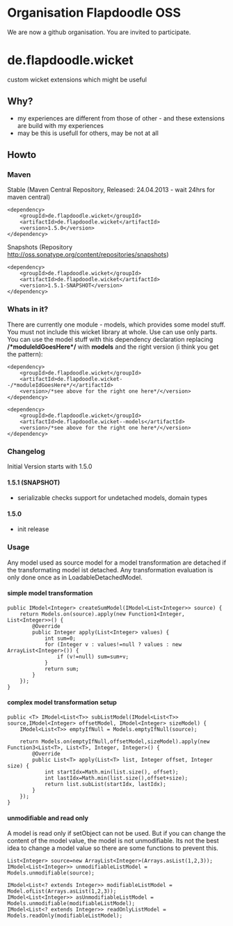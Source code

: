 # Organisation Flapdoodle OSS

We are now a github organisation. You are invited to participate.

# de.flapdoodle.wicket 

custom wicket extensions which might be useful

## Why?

- my experiences are different from those of other - and these extensions are build with my experiences
- may be this is usefull for others, may be not at all

## Howto

### Maven

Stable (Maven Central Repository, Released: 24.04.2013 - wait 24hrs for maven central)

	<dependency>
		<groupId>de.flapdoodle.wicket</groupId>
		<artifactId>de.flapdoodle.wicket</artifactId>
		<version>1.5.0</version>
	</dependency>

Snapshots (Repository http://oss.sonatype.org/content/repositories/snapshots)

	<dependency>
		<groupId>de.flapdoodle.wicket</groupId>
		<artifactId>de.flapdoodle.wicket</artifactId>
		<version>1.5.1-SNAPSHOT</version>
	</dependency>

### Whats in it?

There are currently one module - models, which provides some model stuff. You must not include this wicket
library at whole. Use can use only parts. You can use the model stuff with this dependency declaration replacing
__/\*moduleIdGoesHere\*/__ with __models__ and the right version (i think you get the pattern):

	<dependency>
		<groupId>de.flapdoodle.wicket</groupId>
		<artifactId>de.flapdoodle.wicket--/*moduleIdGoesHere*/</artifactId>
		<version>/*see above for the right one here*/</version>
	</dependency>

	<dependency>
		<groupId>de.flapdoodle.wicket</groupId>
		<artifactId>de.flapdoodle.wicket--models</artifactId>
		<version>/*see above for the right one here*/</version>
	</dependency>

### Changelog

Initial Version starts with 1.5.0

#### 1.5.1 (SNAPSHOT)

- serializable checks support for undetached models, domain types

#### 1.5.0

- init release


### Usage

Any model used as source model for a model transformation are detached if the transformating model ist detached. Any transformation evaluation is only done
once as in LoadableDetachedModel.

#### simple model transformation

	public IModel<Integer> createSumModel(IModel<List<Integer>> source) {
		return Models.on(source).apply(new Function1<Integer, List<Integer>>() {
			@Override
			public Integer apply(List<Integer> values) {
				int sum=0;
				for (Integer v : values!=null ? values : new ArrayList<Integer>()) {
					if (v!=null) sum=sum+v;
				}
				return sum;
			}
		});
	}

#### complex model transformation setup

	public <T> IModel<List<T>> subListModel(IModel<List<T>> source,IModel<Integer> offsetModel, IModel<Integer> sizeModel) {
		IModel<List<T>> emptyIfNull = Models.emptyIfNull(source);
		
		return Models.on(emptyIfNull,offsetModel,sizeModel).apply(new Function3<List<T>, List<T>, Integer, Integer>() {
			@Override
			public List<T> apply(List<T> list, Integer offset, Integer size) {
				int startIdx=Math.min(list.size(), offset);
				int lastIdx=Math.min(list.size(),offset+size);
				return list.subList(startIdx, lastIdx);
			}
		});
	}
	
#### unmodifiable and read only

A model is read only if setObject can not be used. But if you can change the content of the
model value, the model is not unmodifiable. Its not the best idea to change a model value so there
are some functions to prevent this. 
		
	List<Integer> source=new ArrayList<Integer>(Arrays.asList(1,2,3));
	IModel<List<Integer>> unmodifiableListModel = Models.unmodifiable(source);
	
	IModel<List<? extends Integer>> modifiableListModel = Model.ofList(Arrays.asList(1,2,3));
	IModel<List<Integer>> asUnmodifiableListModel = Models.unmodifiable(modifiableListModel);
	IModel<List<? extends Integer>> readOnlyListModel = Models.readOnly(modifiableListModel);

